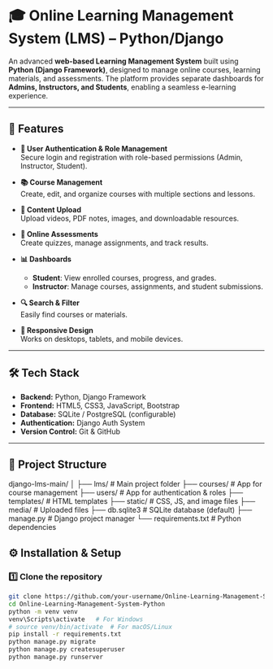 # 🎓 Online Learning Management System (LMS) – Python/Django

An advanced **web-based Learning Management System** built using **Python (Django Framework)**, designed to manage online courses, learning materials, and assessments. The platform provides separate dashboards for **Admins, Instructors, and Students**, enabling a seamless e-learning experience.

---

## 🚀 Features

- **🔐 User Authentication & Role Management**  
  Secure login and registration with role-based permissions (Admin, Instructor, Student).

- **📚 Course Management**  
  Create, edit, and organize courses with multiple sections and lessons.

- **📂 Content Upload**  
  Upload videos, PDF notes, images, and downloadable resources.

- **📝 Online Assessments**  
  Create quizzes, manage assignments, and track results.

- **📊 Dashboards**  
  - **Student**: View enrolled courses, progress, and grades.  
  - **Instructor**: Manage courses, assignments, and student submissions.

- **🔍 Search & Filter**  
  Easily find courses or materials.

- **📱 Responsive Design**  
  Works on desktops, tablets, and mobile devices.

---

## 🛠️ Tech Stack

- **Backend:** Python, Django Framework  
- **Frontend:** HTML5, CSS3, JavaScript, Bootstrap  
- **Database:** SQLite / PostgreSQL (configurable)  
- **Authentication:** Django Auth System  
- **Version Control:** Git & GitHub

---

## 📂 Project Structure

django-lms-main/
│
├── lms/ # Main project folder
├── courses/ # App for course management
├── users/ # App for authentication & roles
├── templates/ # HTML templates
├── static/ # CSS, JS, and image files
├── media/ # Uploaded files
├── db.sqlite3 # SQLite database (default)
├── manage.py # Django project manager
└── requirements.txt # Python dependencies

## ⚙️ Installation & Setup

### 1️⃣ Clone the repository
```bash
git clone https://github.com/your-username/Online-Learning-Management-System-Python.git
cd Online-Learning-Management-System-Python
python -m venv venv
venv\Scripts\activate   # For Windows
# source venv/bin/activate  # For macOS/Linux
pip install -r requirements.txt
python manage.py migrate
python manage.py createsuperuser
python manage.py runserver

